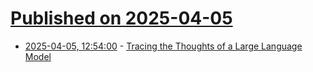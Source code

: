 # [Published on 2025-04-05](index.md)

* [2025-04-05, 12:54:00](https://soylentnews.org/article.pl?sid=25/04/04/081240&from=rss) - [Tracing the Thoughts of a Large Language Model](https://soylentnews.org/article.pl?sid=25/04/04/081240&from=rss)
